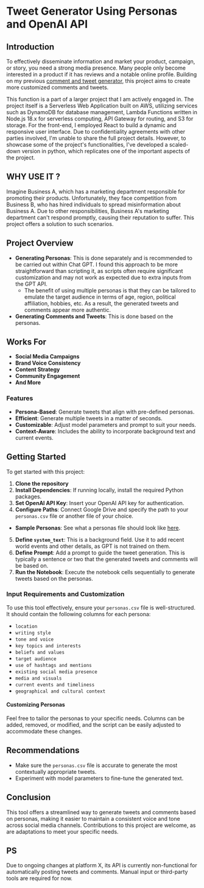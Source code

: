 # Tweet Generator Using Personas and OpenAI API

## **Introduction**

To effectively disseminate information and market your product, campaign, or story, you need a strong media presence. Many people only become interested in a product if it has reviews and a notable online profile. Building on my previous [comment and tweet generator](https://github.com/ak8000/Comment-Tweet-Generator), this project aims to create more customized comments and tweets.

This function is a part of a larger project that I am actively engaged in. The project itself is a Serverless Web Application built on AWS, utilizing services such as DynamoDB for database management, Lambda Functions written in Node.js 18.x for serverless computing, API Gateway for routing, and S3 for storage. For the front-end, I employed React to build a dynamic and responsive user interface. Due to confidentiality agreements with other parties involved, I'm unable to share the full project details. However, to showcase some of the project's functionalities, I've developed a scaled-down version in python, which replicates one of the important aspects of the project.

## **WHY USE IT ?**

Imagine Business A, which has a marketing department responsible for promoting their products. Unfortunately, they face competition from Business B, who has hired individuals to spread misinformation about Business A. Due to other responsibilities, Business A's marketing department can't respond promptly, causing their reputation to suffer. This project offers a solution to such scenarios.

## **Project Overview**

- **Generating Personas**: This is done separately and is recommended to be carried out within Chat GPT. I found this approach to be more straightforward than scripting it, as scripts often require significant customization and may not work as expected due to extra inputs from the GPT API.
  - The benefit of using multiple personas is that they can be tailored to emulate the target audience in terms of age, region, political affiliation, hobbies, etc. As a result, the generated tweets and comments appear more authentic.
- **Generating Comments and Tweets**: This is done based on the personas.

## **Works For**

- **Social Media Campaigns**
- **Brand Voice Consistency**
- **Content Strategy**
- **Community Engagement**
- **And More**

### **Features**

- **Persona-Based**: Generate tweets that align with pre-defined personas.
- **Efficient**: Generate multiple tweets in a matter of seconds.
- **Customizable**: Adjust model parameters and prompt to suit your needs.
- **Context-Aware**: Includes the ability to incorporate background text and current events.

## **Getting Started**

To get started with this project:

1. **Clone the repository**
2. **Install Dependencies**: If running locally, install the required Python packages.
3. **Set OpenAI API Key**: Insert your OpenAI API key for authentication.
4. **Configure Paths**: Connect Google Drive and specify the path to your `personas.csv` file or another file of your choice.
  - **Sample Personas**: See what a personas file should look like [here](https://github.com/ak8000/Generate-Comments-By-Personas/blob/main/personas.csv).
5. **Define `system_text`**: This is a background field. Use it to add recent world events and other details, as GPT is not trained on them.
6. **Define Prompt**: Add a prompt to guide the tweet generation. This is typically a sentence or two that the generated tweets and comments will be based on.
7. **Run the Notebook**: Execute the notebook cells sequentially to generate tweets based on the personas.

### **Input Requirements and Customization**

To use this tool effectively, ensure your `personas.csv` file is well-structured. It should contain the following columns for each persona:

- `location`
- `writing style`
- `tone and voice`
- `key topics and interests`
- `beliefs and values`
- `target audience`
- `use of hashtags and mentions`
- `existing social media presence`
- `media and visuals`
- `current events and timeliness`
- `geographical and cultural context`

#### **Customizing Personas**

Feel free to tailor the personas to your specific needs. Columns can be added, removed, or modified, and the script can be easily adjusted to accommodate these changes.

## **Recommendations**

- Make sure the `personas.csv` file is accurate to generate the most contextually appropriate tweets.
- Experiment with model parameters to fine-tune the generated text.

## **Conclusion**

This tool offers a streamlined way to generate tweets and comments based on personas, making it easier to maintain a consistent voice and tone across social media channels. Contributions to this project are welcome, as are adaptations to meet your specific needs.

## **PS**

Due to ongoing changes at platform X, its API is currently non-functional for automatically posting tweets and comments. Manual input or third-party tools are required for now.
